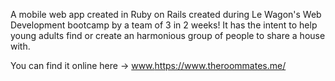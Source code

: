 A mobile web app created in Ruby on Rails created during Le Wagon's Web Development bootcamp by a team of 3 in 2 weeks! It has the intent to help young adults find or create an harmonious group of people to share a house with.

You can find it online here -> [www.](https://www.theroommates.me/)https://www.theroommates.me/
